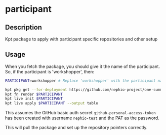 # participant

## Description
Kpt package to apply with participant specific repositories and other setup

## Usage

When you fetch the package, you should give it the name of the participant. So,
if the participant is 'workshopper', then:

```bash
PARTICIPANT=workshopper # Replace 'workshopper' with the participant name provided to you

kpt pkg get --for-deployment https://github.com/nephio-project/one-summit-22-workshop.git/packages/participant $PARTICIPANT
kpt fn render $PARTICIPANT
kpt live init $PARTICIPANT
kpt live apply $PARTICIPANT --output table
```

This assumes the GitHub basic auth secret `github-personal-access-token` has
been created with username `nephio-test` and the PAT as the password.

This will pull the package and set up the repository pointers correctly.

